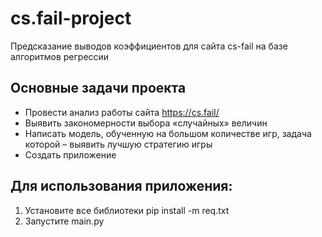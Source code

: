 # cs.fail-project
Предсказание выводов коэффициентов для сайта cs-fail на базе алгоритмов регрессии 

## Основные задачи проекта
* Провести анализ работы сайта https://cs.fail/
* Выявить закономерности выбора «случайных» величин
* Написать модель, обученную на большом количестве игр, задача которой – выявить лучшую стратегию игры
* Создать приложение


## Для использования приложения: 
1. Установите все библиотеки pip install -m req.txt 
2. Запустите main.py

